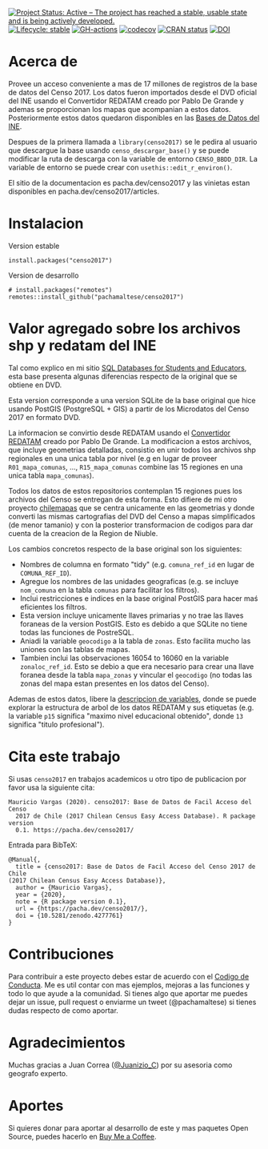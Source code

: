 <!-- badges: start -->
[![Project Status: Active – The project has reached a stable, usable state and is being actively developed.](https://lifecycle.r-lib.org/articles/figures/lifecycle-stable.svg)](https://lifecycle.r-lib.org/articles/stages.html#stable-1)
[![Lifecycle: stable](https://img.shields.io/badge/lifecycle-maturing-blue.svg)](https://www.tidyverse.org/lifecycle/#stable)
[![GH-actions](https://github.com/pachamaltese/censo2017/workflows/R-CMD-check/badge.svg)](https://github.com/pachamaltese/censo2017/actions)
[![codecov](https://codecov.io/gh/pachamaltese/censo2017/branch/main/graph/badge.svg?token=XI59cmGd15)](https://codecov.io/gh/pachamaltese/censo2017)
[![CRAN status](https://www.r-pkg.org/badges/version/censo2017)](https://CRAN.R-project.org/package=censo2017)
[![DOI](https://zenodo.org/badge/DOI/10.5281/zenodo.4277761.svg)](https://doi.org/10.5281/zenodo.4277761)
<!-- badges: end -->

# Acerca de

Provee un acceso conveniente a mas de 17 millones de registros de la base de datos del Censo 2017. Los datos fueron importados desde el DVD oficial del INE usando el Convertidor REDATAM creado por Pablo De Grande y ademas se proporcionan los mapas que acompanian a estos datos. Posteriormente estos datos quedaron disponibles en las [Bases de Datos del INE](https://www.ine.cl/estadisticas/sociales/censos-de-poblacion-y-vivienda/poblacion-y-vivienda).

Despues de la primera llamada a `library(censo2017)` se le pedira al usuario que descargue la base usando `censo_descargar_base()` y se puede modificar la ruta de descarga con la variable de entorno `CENSO_BBDD_DIR`. La variable de entorno se puede crear con `usethis::edit_r_environ()`.

El sitio de la documentacion es pacha.dev/censo2017 y las vinietas estan disponibles en pacha.dev/censo2017/articles.

# Instalacion

Version estable
```
install.packages("censo2017")
```

Version de desarrollo
```
# install.packages("remotes")
remotes::install_github("pachamaltese/censo2017")
```

# Valor agregado sobre los archivos shp y redatam del INE

Tal como explico en mi sitio [SQL Databases for Students and Educators](https://databases.pacha.dev/), esta base presenta algunas diferencias respecto de la original que se obtiene en DVD.

Esta version corresponde a una version SQLite de la base original que hice usando PostGIS (PostgreSQL + GIS) a partir de los Microdatos del Censo 2017 en formato DVD. 

La informacion se convirtio desde REDATAM usando el [Convertidor REDATAM](https://github.com/discontinuos/redatam-converter/) creado por Pablo De Grande. La modificacion a estos archivos, que incluye geometrias detalladas, consistio en unir todos los archivos shp regionales en una unica tabla por nivel (e.g en lugar de proveer `R01_mapa_comunas`, ..., `R15_mapa_comunas` combine las 15 regiones en una unica tabla `mapa_comunas`).

Todos los datos de estos repositorios contemplan 15 regiones pues los archivos del Censo se entregan de esta forma. Esto difiere de mi otro proyecto [chilemapas](https://pacha.dev/chilemapas/) que se centra unicamente en las geometrias y donde converti las mismas cartografias del DVD del Censo a mapas simplificados (de menor tamanio) y con la posterior transformacion de codigos para dar cuenta de la creacion de la Region de Niuble.

Los cambios concretos respecto de la base original son los siguientes:
* Nombres de columna en formato "tidy" (e.g. `comuna_ref_id` en lugar de `COMUNA_REF_ID`).
* Agregue los nombres de las unidades geograficas (e.g. se incluye `nom_comuna` en la tabla `comunas` para facilitar los filtros).
* Inclui restricciones e indices en la base original PostGIS para hacer maś eficientes los filtros.
* Esta version incluye unicamente llaves primarias y no trae las llaves foraneas de la version PostGIS. Esto es debido a que SQLite no tiene todas las funciones de PostreSQL.
* Aniadi la variable `geocodigo` a la tabla de `zonas`. Esto facilita mucho las uniones con las tablas de mapas.
* Tambien inclui las observaciones 16054 to 16060 en la variable `zonaloc_ref_id`. Esto se debio a que era necesario para crear una llave foranea desde la tabla `mapa_zonas` y vincular el `geocodigo` (no todas las zonas del mapa estan presentes en los datos del Censo).

Ademas de estos datos, libere la [descripcion de variables](https://databases.pacha.dev/censo2017-descripcion-variables.xml), donde se puede explorar la estructura de arbol de los datos REDATAM y sus etiquetas (e.g. la variable `p15` significa "maximo nivel educacional obtenido", donde `13` significa "titulo profesional").

# Cita este trabajo

Si usas `censo2017` en trabajos academicos u otro tipo de publicacion por favor usa la siguiente cita:

```
Mauricio Vargas (2020). censo2017: Base de Datos de Facil Acceso del Censo
  2017 de Chile (2017 Chilean Census Easy Access Database). R package version
  0.1. https://pacha.dev/censo2017/
```

Entrada para BibTeX:

```
@Manual{,
  title = {censo2017: Base de Datos de Facil Acceso del Censo 2017 de Chile
(2017 Chilean Census Easy Access Database)},
  author = {Mauricio Vargas},
  year = {2020},
  note = {R package version 0.1},
  url = {https://pacha.dev/censo2017/},
  doi = {10.5281/zenodo.4277761}
}
```

# Contribuciones

Para contribuir a este proyecto debes estar de acuerdo con el [Codigo de Conducta](https://pacha.dev/censo2017/CODE_OF_CONDUCT.html). Me es util contar con mas ejemplos, mejoras a las funciones y todo lo que ayude a la comunidad. Si tienes algo que aportar me puedes dejar un issue, pull request o enviarme un tweet (\@pachamaltese) si tienes dudas respecto de como aportar.

# Agradecimientos

Muchas gracias a Juan Correa ([\@Juanizio_C](https://twitter.com/Juanizio_C/)) por su asesoria como geografo experto.

# Aportes

Si quieres donar para aportar al desarrollo de este y mas paquetes Open Source, puedes hacerlo en [Buy Me a Coffee](https://www.buymeacoffee.com/pacha/).
